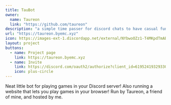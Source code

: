 ```yaml
---
title: TauBot
owner:
  name: Taureon
  link: "https://github.com/taureon"
description: "a simple time passer for discord chats to have casual fun with." # stolen from his discord server lmao
url: "https://taureon.byemc.xyz"
icon: https://images-ext-1.discordapp.net/external/NYbwoOZz1-T4MKpdTmAB8WxghK0q7mQVtPoMVirY8iw/%3Fsize%3D1024/https/cdn.discordapp.com/avatars/619524193293303809/277b50d0411305c81cb1fbc5c3817281.png?width=936&height=936
layout: project
buttons:
  - name: Project page
    link: https://taureon.byemc.xyz
  - name: Invite
    link: https://discord.com/oauth2/authorize?client_id=619524193293303809&scope=bot&permissions=0
    icon: plus-circle
---
```


Neat little bot for playing games in your Discord server! Also running a website that lets you play games in your browser! Run by Taureon, a friend of mine, and hosted by me. 
